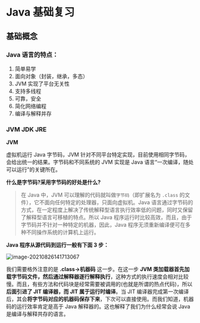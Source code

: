 # Java 基础复习

## 基础概念

### Java 语言的特点：

1. 简单易学
2. 面向对象（封装，继承，多态）
3. JVM 实现了平台无关性
4. 支持多线程
5. 可靠，安全
6. 简化网络编程
7. 编译与解释并存

### JVM   JDK  JRE

 **JVM**

虚拟机运行 Java 字节码，JVM 针对不同平台特定实现，目前使用相同字节码，会给出统一的结果。字节码和不同系统的 JVM 实现是 Java 语言“一次编译，随处可以运行”的关键所在。

**什么是字节码?采用字节码的好处是什么?**

> 在 Java 中，JVM 可以理解的代码就叫做`字节码`（即扩展名为 `.class` 的文件），它不面向任何特定的处理器，只面向虚拟机。Java 语言通过字节码的方式，在一定程度上解决了传统解释型语言执行效率低的问题，同时又保留了解释型语言可移植的特点。所以 Java 程序运行时比较高效，而且，由于字节码并不针对一种特定的机器，因此，Java 程序无须重新编译便可在多种不同操作系统的计算机上运行。

**Java 程序从源代码到运行一般有下面 3 步：**

![image-20210826141713067](C:\Users\13375\OneDrive\文档\学习\闲着没事的文档\image-20210826141713067.png)

我们需要格外注意的是 **.class->机器码** 这一步。在这一步 **JVM 类加载器首先加载字节码文件，然后通过解释器逐行解释执行**，这种方式的执行速度会相对比较慢。而且，有些方法和代码块是经常需要被调用的(也就是所谓的热点代码)，所以**后面引进了 JIT 编译器，而 JIT 属于运行时编译**。当 JIT 编译器完成第一次编译后，其会**将字节码对应的机器码保存下来**，下次可以直接使用。而我们知道，机器码的运行效率肯定是高于 Java 解释器的。这也解释了我们为什么经常会说 Java 是编译与解释共存的语言。





















